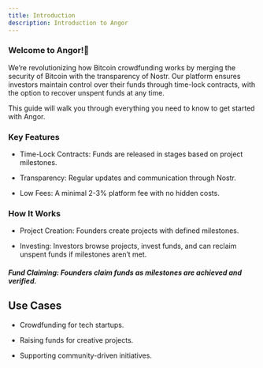 ```yaml
---
title: Introduction
description: Introduction to Angor
---
```


### Welcome to Angor!🚀

We’re revolutionizing how Bitcoin crowdfunding works by merging the security of Bitcoin with the transparency of Nostr. Our platform ensures investors maintain control over their funds through time-lock contracts, with the option to recover unspent funds at any time.

This guide will walk you through everything you need to know to get started with Angor.

### Key Features
* Time-Lock Contracts: Funds are released in stages based on project milestones.

* Transparency: Regular updates and communication through Nostr.

* Low Fees: A minimal 2-3% platform fee with no hidden costs.

### How It Works

* Project Creation: Founders create projects with defined milestones.

* Investing: Investors browse projects, invest funds, and can reclaim unspent funds if milestones aren’t met.

##### _Fund Claiming: Founders claim funds as milestones are achieved and verified._

## Use Cases

* Crowdfunding for tech startups.

* Raising funds for creative projects.

* Supporting community-driven initiatives.